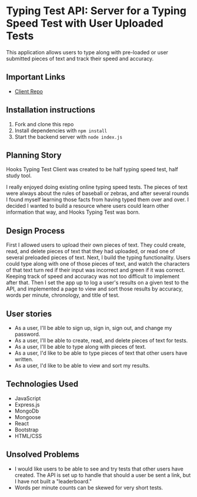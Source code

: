# Typing Test API: Server for a Typing Speed Test with User Uploaded Tests

This application allows users to type along with pre-loaded or user submitted pieces of text and track their speed and accuracy.

## Important Links

- [Client Repo](https://github.com/JoeyGarber/HooksTypingTestClient)

## Installation instructions

1. Fork and clone this repo
2. Install dependencies with `npm install`
3. Start the backend server with `node index.js`

## Planning Story

Hooks Typing Test Client was created to be half typing speed test, half study tool. 

I really enjoyed doing existing online typing speed tests. The pieces of text were always about the rules of baseball or zebras, and after several rounds I found myself learning those facts from having typed them over and over. I decided I wanted to build a resource where users could learn other information that way, and Hooks Typing Test was born. 

## Design Process

First I allowed users to upload their own pieces of text. They could create, read, and delete pieces of text that they had uploaded, or read one of several preloaded pieces of text. Next, I build the typing functionality. Users could type along with one of those pieces of text, and watch the characters of that text turn red if their input was incorrect and green if it was correct. Keeping track of speed and accuracy was not too difficult to implement after that. Then I set the app up to log a user's results on a given test to the API, and implemented a page to view and sort those results by accuracy, words per minute, chronology, and title of test. 

## User stories

 - As a user, I'll be able to sign up, sign in, sign out, and change my password.
 - As a user, I'll be able to create, read, and delete pieces of text for tests. 
 - As a user, I'll be able to type along with pieces of text.
 - As a user, I'd like to be able to type pieces of text that other users have written.
 - As a user, I'd like to be able to view and sort my results.

## Technologies Used

- JavaScript
- Express.js
- MongoDb
- Mongoose
- React
- Bootstrap
- HTML/CSS

## Unsolved Problems

- I would like users to be able to see and try tests that other users have created. The API is set up to handle that should a user be sent a link, but I have not built a "leaderboard."
- Words per minute counts can be skewed for very short tests.